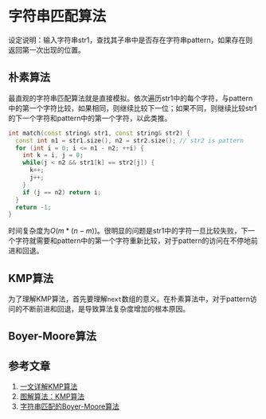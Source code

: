 # 字符串匹配算法

设定说明：输入字符串str1，查找其子串中是否存在字符串pattern，如果存在则返回第一次出现的位置。

## 朴素算法

最直观的字符串匹配算法就是直接模拟。依次遍历str1中的每个字符，与pattern中的第一个字符比较，如果相同，则继续比较下一位；如果不同，则继续比较str1的下一个字符和pattern中的第一个字符，以此类推。
```cpp
int match(const string& str1, const string& str2) {
  const int n1 = str1.size(), n2 = str2.size(); // str2 is pattern
  for (int i = 0; i <= n1 - n2; ++i) {
    int k = i, j = 0;
    while(j < n2 && str1[k] == str2[j]) {
      k++;
      j++;
    }
    if (j == n2) return i;
  }
  return -1;
}
```
时间复杂度为$O(m\ast(n - m))$。很明显的问题是str1中的字符一旦比较失败，下一个字符就需要和pattern中的第一个字符重新比较，对于pattern的访问在不停地前进和回退。

## KMP算法

为了理解KMP算法，首先要理解`next`数组的意义。在朴素算法中，对于pattern访问的不断前进和回退，是导致算法复杂度增加的根本原因。

## Boyer-Moore算法

## 参考文章
1. [一文详解KMP算法](https://mp.weixin.qq.com/s/ixOkg97X85LnniRbFi_bow)
2. [图解算法：KMP算法](https://blog.csdn.net/qq_38490457/article/details/115216596)
3. [字符串匹配的Boyer-Moore算法](http://www.ruanyifeng.com/blog/2013/05/boyer-moore_string_search_algorithm.html)
